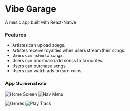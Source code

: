# Vibe Garage

A music app built with React-Native

### Features
- Artistes can upload songs.
- Artistes receive royalties when users stream their songs.
- Users can listen to songs.
- Users can bookmark/add songs to favourites.
- Users can purchase songs.
- Users can watch ads to earn coins.

### App Screenshots

![Home Screen](https://i.imgur.com/nc8rjKY.png)
![Nav Menu](https://i.imgur.com/LlstdnJ.png)

![Genres](https://i.imgur.com/n1to7fV.png)
![Play Track](https://i.imgur.com/2LPPlyc.png)
